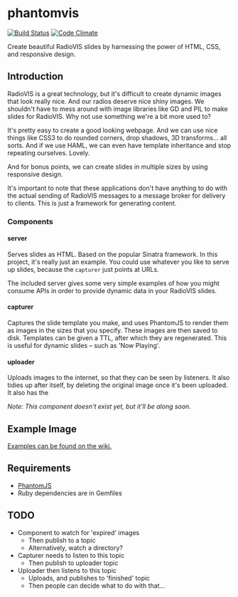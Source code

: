 # phantomvis

[![Build Status](https://travis-ci.org/samstarling/phantomvis.png?branch=master)](https://travis-ci.org/samstarling/phantomvis) [![Code Climate](https://codeclimate.com/github/samstarling/phantomvis.png)](https://codeclimate.com/github/samstarling/phantomvis)

Create beautiful RadioVIS slides by harnessing the power of HTML, CSS, and
responsive design.

## Introduction

RadioVIS is a great technology, but it's difficult to create dynamic images
that look really nice. And our radios deserve nice shiny images. We shouldn't
have to mess around with image libraries like GD and PIL to make slides for
RadioVIS. Why not use something we're a bit more used to?

It's pretty easy to create a good looking webpage. And we can use nice things
like CSS3 to do rounded corners, drop shadows, 3D transforms... all sorts.
And if we use HAML, we can even have template inheritance and stop repeating
ourselves. Lovely.

And for bonus points, we can create slides in multiple sizes by using
responsive design.

It's important to note that these applications don't have anything to do with
the actual sending of RadioVIS messages to a message broker for delivery to
clients. This is just a framework for generating content.

### Components

#### server

Serves slides as HTML. Based on the popular Sinatra framework. In
this project, it's really just an example. You could use whatever you like
to serve up slides, because the `capturer` just points at URLs.

The included server gives some very simple examples of how you might
consume APIs in order to provide dynamic data in your RadioVIS slides.

#### capturer

Captures the slide template you make, and uses PhantomJS to render them as 
images in the sizes that you specify. These images are then saved to disk.
Templates can be given a TTL, after which they are regenerated. This is
useful for dynamic slides – such as 'Now Playing'.

#### uploader

Uploads images to the internet, so that they can be seen by
listeners. It also tidies up after itself, by deleting the original image
once it's been uploaded. It also has the

*Note: This component doesn't exist yet, but it'll be along soon.*

## Example Image

[Examples can be found on the wiki.](https://github.com/samstarling/phantomvis/wiki/Slide-Examples)

## Requirements

* [PhantomJS](http://phantomjs.org/)
* Ruby dependencies are in Gemfiles

## TODO

* Component to watch for 'expired' images
  * Then publish to a topic
  * Alternatively, watch a directory?
* Capturer needs to listen to this topic
  * Then publish to uploader topic
* Uploader then listens to this topic
  * Uploads, and publishes to 'finished' topic
  * Then people can decide what to do with that...
